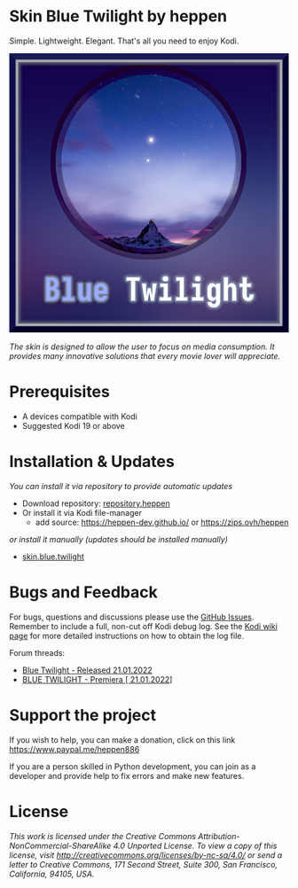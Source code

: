 # Skin Blue Twilight by heppen
Simple. Lightweight. Elegant. That's all you need to enjoy Kodi.


![Scren](https://raw.githubusercontent.com/heppen-dev/skin.blue.twilight/839f330bdf003c5c0f01b0b8319f67431436732d/icon.png)

_The skin is designed to allow the user to focus on media consumption. It provides many innovative solutions that every movie lover will appreciate._

# Prerequisites 

 * A devices compatible with Kodi 
 * Suggested Kodi 19 or above 

# Installation & Updates

_You can install it via repository to provide automatic updates_

- Download repository: [repository.heppen](https://github.com/heppen-dev/repository.heppen/raw/main/repository.heppen.zip)
- Or install it via Kodi file-manager
  - add source: https://heppen-dev.github.io/ or https://zips.ovh/heppen

_or install it manually (updates should be installed manually)_

- [skin.blue.twilight](https://github.com/heppen-dev/skin.blue.twilight/archive/refs/heads/master.zip)

# Bugs and Feedback 

For bugs, questions and discussions please use the  [GitHub Issues](https://github.com/heppen-dev/skin.blue.twilight/issues). Remember to include a full, non-cut off Kodi debug log. See the [Kodi wiki page](http://kodi.wiki/view/Log_file/Advanced) for more detailed instructions on how to obtain the log file.

Forum threads: 
- [Blue Twilight - Released 21.01.2022](https://forum.kodi.tv/showthread.php?tid=366544)
- [BLUE TWILIGHT - Premiera [ 21.01.2022]](https://forum.kodiwpigulce.pl/showthread.php?tid=4196&pid=36800)


# Support the project

If you wish to help, you can make a donation, click on this link https://www.paypal.me/heppen886 

If you are a person skilled in Python development, you can join as a developer and provide help to fix errors and make new features.


# License

_This work is licensed under the Creative Commons Attribution-NonCommercial-ShareAlike 4.0 Unported License.
To view a copy of this license, visit http://creativecommons.org/licenses/by-nc-sa/4.0/
or send a letter to Creative Commons, 171 Second Street, Suite 300, San Francisco, California, 94105, USA._
